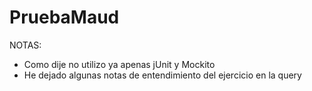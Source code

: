 # PruebaMaud

NOTAS:
  - Como dije no utilizo ya apenas jUnit y Mockito
  - He dejado algunas notas de entendimiento del ejercicio en la query
